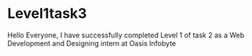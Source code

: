 # Level1task3
Hello Everyone, I have successfully completed Level 1 of task 2 as a Web Development and Designing intern at Oasis Infobyte
